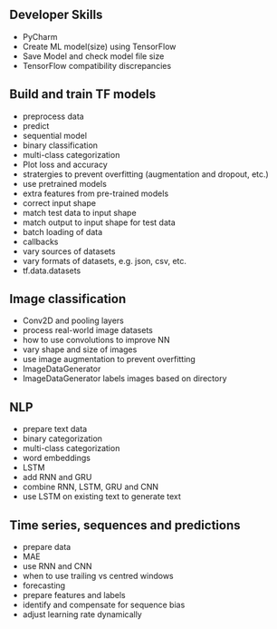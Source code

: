 ## Developer Skills
* PyCharm
* Create ML model(size) using TensorFlow
* Save Model and check model file size
* TensorFlow compatibility discrepancies
## Build and train TF models
* preprocess data
* predict
* sequential model
* binary classification
* multi-class categorization
* Plot loss and accuracy
* stratergies to prevent overfitting (augmentation and dropout, etc.)
* use pretrained models
* extra features from pre-trained models
* correct input shape
* match test data to input shape
* match output to input shape for test data
* batch loading of data
* callbacks
* vary sources of datasets
* vary formats of datasets, e.g. json, csv, etc.
* tf.data.datasets
## Image classification
* Conv2D and pooling layers
* process real-world image datasets
* how to use convolutions to improve NN
* vary shape and size of images
* use image augmentation to prevent overfitting
* ImageDataGenerator
* ImageDataGenerator labels images based on directory
## NLP
* prepare text data
* binary categorization
* multi-class categorization
* word embeddings
* LSTM
* add RNN and GRU
* combine RNN, LSTM, GRU and CNN
* use LSTM on existing text to generate text
## Time series, sequences and predictions
* prepare data
* MAE
* use RNN and CNN
* when to use trailing vs centred windows
* forecasting
* prepare features and labels
* identify and compensate for sequence bias
* adjust learning rate dynamically
